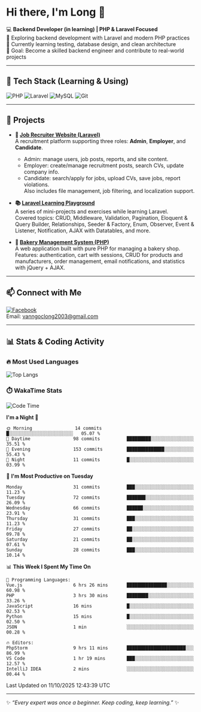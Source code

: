 # Hi there, I'm Long 👋

💻 **Backend Developer (in learning) | PHP & Laravel Focused**  
🚀 Exploring backend development with Laravel and modern PHP practices  
🌱 Currently learning testing, database design, and clean architecture  
🎯 Goal: Become a skilled backend engineer and contribute to real-world projects  

---

## 🔧 Tech Stack (Learning & Using)
![PHP](https://img.shields.io/badge/PHP-777BB4?style=for-the-badge&logo=php&logoColor=white)
![Laravel](https://img.shields.io/badge/Laravel-FF2D20?style=for-the-badge&logo=laravel&logoColor=white)
![MySQL](https://img.shields.io/badge/MySQL-005C84?style=for-the-badge&logo=mysql&logoColor=white)
![Git](https://img.shields.io/badge/Git-F05032?style=for-the-badge&logo=git&logoColor=white)

---

## 🚀 Projects

- **💼 [Job Recruiter Website (Laravel)](https://github.com/ngoclong712/web_moi_gioi_viec_lam)**  
  A recruitment platform supporting three roles: **Admin**, **Employer**, and **Candidate**.  
  - Admin: manage users, job posts, reports, and site content.  
  - Employer: create/manage recruitment posts, search CVs, update company info.  
  - Candidate: search/apply for jobs, upload CVs, save jobs, report violations.  
  Also includes file management, job filtering, and localization support.

- **📚 [Laravel Learning Playground](https://github.com/ngoclong712/web_laravel)**  
  A series of mini-projects and exercises while learning Laravel.  
  Covered topics: CRUD, Middleware, Validation, Pagination, Eloquent & Query Builder, Relationships, Seeder & Factory, Enum, Observer, Event & Listener, Notification, AJAX with Datatables, and more.  

- **🍞 [Bakery Management System (PHP)](https://github.com/ngoclong712/Bakery_Management_System)**  
  A web application built with pure PHP for managing a bakery shop.  
  Features: authentication, cart with sessions, CRUD for products and manufacturers, order management, email notifications, and statistics with jQuery + AJAX.    

---

## 📫 Connect with Me
[![Facebook](https://img.shields.io/badge/Facebook-1877F2?style=for-the-badge&logo=facebook&logoColor=white)](https://facebook.com/vanngoclong712)    
Email: vanngoclong2003@gmail.com

---

## 📊 Stats & Coding Activity

### 🔥 Most Used Languages
![Top Langs](https://github-readme-stats.vercel.app/api/top-langs/?username=ngoclong712&layout=compact&theme=radical)

### ⏱️ WakaTime Stats
<!--START_SECTION:waka-->
![Code Time](http://img.shields.io/badge/Code%20Time-66%20hrs%2011%20mins-blue)

**I'm a Night 🦉** 

```text
🌞 Morning                14 commits          █░░░░░░░░░░░░░░░░░░░░░░░░   05.07 % 
🌆 Daytime                98 commits          █████████░░░░░░░░░░░░░░░░   35.51 % 
🌃 Evening                153 commits         ██████████████░░░░░░░░░░░   55.43 % 
🌙 Night                  11 commits          █░░░░░░░░░░░░░░░░░░░░░░░░   03.99 % 
```
📅 **I'm Most Productive on Tuesday** 

```text
Monday                   31 commits          ███░░░░░░░░░░░░░░░░░░░░░░   11.23 % 
Tuesday                  72 commits          ███████░░░░░░░░░░░░░░░░░░   26.09 % 
Wednesday                66 commits          ██████░░░░░░░░░░░░░░░░░░░   23.91 % 
Thursday                 31 commits          ███░░░░░░░░░░░░░░░░░░░░░░   11.23 % 
Friday                   27 commits          ██░░░░░░░░░░░░░░░░░░░░░░░   09.78 % 
Saturday                 21 commits          ██░░░░░░░░░░░░░░░░░░░░░░░   07.61 % 
Sunday                   28 commits          ███░░░░░░░░░░░░░░░░░░░░░░   10.14 % 
```


📊 **This Week I Spent My Time On** 

```text
💬 Programming Languages: 
Vue.js                   6 hrs 26 mins       ███████████████░░░░░░░░░░   60.98 % 
PHP                      3 hrs 30 mins       ████████░░░░░░░░░░░░░░░░░   33.26 % 
JavaScript               16 mins             █░░░░░░░░░░░░░░░░░░░░░░░░   02.53 % 
Python                   15 mins             █░░░░░░░░░░░░░░░░░░░░░░░░   02.50 % 
JSON                     1 min               ░░░░░░░░░░░░░░░░░░░░░░░░░   00.28 % 

🔥 Editors: 
PhpStorm                 9 hrs 11 mins       ██████████████████████░░░   86.99 % 
VS Code                  1 hr 19 mins        ███░░░░░░░░░░░░░░░░░░░░░░   12.57 % 
IntelliJ IDEA            2 mins              ░░░░░░░░░░░░░░░░░░░░░░░░░   00.44 % 
```


 Last Updated on 11/10/2025 12:43:39 UTC
<!--END_SECTION:waka-->


---

✨ *“Every expert was once a beginner. Keep coding, keep learning.”* ✨
<!--
**ngoclong712/ngoclong712** is a ✨ _special_ ✨ repository because its `README.md` (this file) appears on your GitHub profile.

Here are some ideas to get you started:

![Long's GitHub stats](https://github-readme-stats.vercel.app/api?username=ngoclong712&show_icons=true&theme=radical)  
- 🔭 I’m currently working on ...
- 🌱 I’m currently learning ...
- 👯 I’m looking to collaborate on ...
- 🤔 I’m looking for help with ...
- 💬 Ask me about ...
- 📫 How to reach me: ...
- 😄 Pronouns: ...
- ⚡ Fun fact: ...
-->
